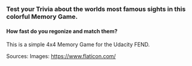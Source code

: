 ### Test your Trivia about the worlds most famous sights in this colorful Memory Game.

#### How fast do you regonize and match them? 

This is a simple 4x4 Memory Game for the Udacity FEND.

Sources:
Images: https://www.flaticon.com/
